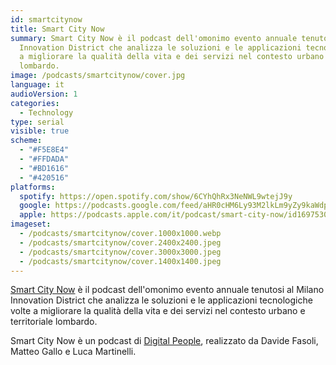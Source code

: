 ```yaml
---
id: smartcitynow
title: Smart City Now
summary: Smart City Now è il podcast dell'omonimo evento annuale tenutosi al Milano
  Innovation District che analizza le soluzioni e le applicazioni tecnologiche volte
  a migliorare la qualità della vita e dei servizi nel contesto urbano e territoriale
  lombardo.
image: /podcasts/smartcitynow/cover.jpg
language: it
audioVersion: 1
categories:
  - Technology
type: serial
visible: true
scheme:
  - "#F5E8E4"
  - "#FFDADA"
  - "#BD1616"
  - "#420516"
platforms:
  spotify: https://open.spotify.com/show/6CYhQhRx3NeNWL9wtejJ9y
  google: https://podcasts.google.com/feed/aHR0cHM6Ly93M2lkLm9yZy9kaWdpdGFscGVvcGxlL3BvZGNhc3RzL3NtYXJ0Y2l0eW5vdy9yc3M
  apple: https://podcasts.apple.com/it/podcast/smart-city-now/id1697530051?l=en-GB
imageset:
  - /podcasts/smartcitynow/cover.1000x1000.webp
  - /podcasts/smartcitynow/cover.2400x2400.jpeg
  - /podcasts/smartcitynow/cover.3000x3000.jpeg
  - /podcasts/smartcitynow/cover.1400x1400.jpeg
---
```


[Smart City Now](https://www.smartcitynow.it/) è il podcast dell'omonimo evento annuale tenutosi al Milano Innovation District che analizza le soluzioni e le applicazioni tecnologiche volte a migliorare la qualità della vita e dei servizi nel contesto urbano e territoriale lombardo.

Smart City Now è un podcast di [Digital People](https://w3id.org/digitalpeople), realizzato da Davide Fasoli, Matteo Gallo e Luca Martinelli.

